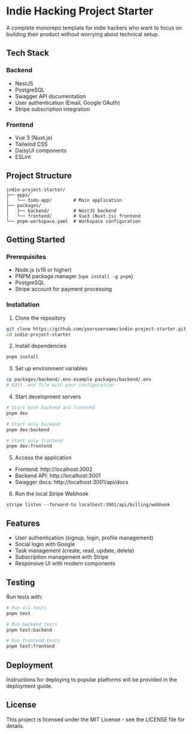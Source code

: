 # Indie Hacking Project Starter

A complete monorepo template for indie hackers who want to focus on building their product without worrying about technical setup.

## Tech Stack

### Backend
- NestJS
- PostgreSQL
- Swagger API documentation
- User authentication (Email, Google OAuth)
- Stripe subscription integration

### Frontend
- Vue 3 (Nuxt.js)
- Tailwind CSS
- DaisyUI components
- ESLint

## Project Structure

```
indie-project-starter/
├── apps/
│   └── todo-app/        # Main application
├── packages/
│   ├── backend/         # NestJS backend
│   └── frontend/        # Vue3 (Nuxt.js) frontend
└── pnpm-workspace.yaml  # Workspace configuration
```

## Getting Started

### Prerequisites

- Node.js (v16 or higher)
- PNPM package manager (`npm install -g pnpm`)
- PostgreSQL
- Stripe account for payment processing

### Installation

1. Clone the repository
```bash
git clone https://github.com/yourusername/indie-project-starter.git
cd indie-project-starter
```

2. Install dependencies
```bash
pnpm install
```

3. Set up environment variables
```bash
cp packages/backend/.env.example packages/backend/.env
# Edit .env file with your configuration
```

4. Start development servers
```bash
# Start both backend and frontend
pnpm dev

# Start only backend
pnpm dev:backend

# Start only frontend
pnpm dev:frontend
```

5. Access the application
- Frontend: http://localhost:3002
- Backend API: http://localhost:3001
- Swagger docs: http://localhost:3001/api/docs

6. Run the local Stripe Webhook
```
stripe listen --forward-to localhost:3001/api/billing/webhook
```

## Features

- User authentication (signup, login, profile management)
- Social login with Google
- Task management (create, read, update, delete)
- Subscription management with Stripe
- Responsive UI with modern components

## Testing

Run tests with:

```bash
# Run all tests
pnpm test

# Run backend tests
pnpm test:backend

# Run frontend tests
pnpm test:frontend
```

## Deployment

Instructions for deploying to popular platforms will be provided in the deployment guide.

## License

This project is licensed under the MIT License - see the LICENSE file for details.
